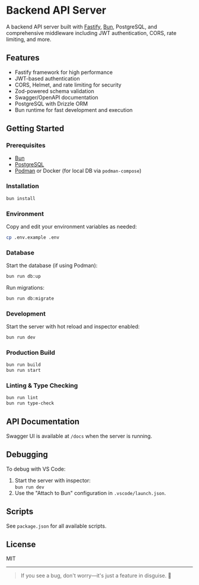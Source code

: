 # Backend API Server

A backend API server built with [Fastify](https://www.fastify.io/), [Bun](https://bun.sh/), PostgreSQL, and comprehensive middleware including JWT authentication, CORS, rate limiting, and more.

## Features

- Fastify framework for high performance
- JWT-based authentication
- CORS, Helmet, and rate limiting for security
- Zod-powered schema validation
- Swagger/OpenAPI documentation
- PostgreSQL with Drizzle ORM
- Bun runtime for fast development and execution

## Getting Started

### Prerequisites

- [Bun](https://bun.sh/)
- [PostgreSQL](https://www.postgresql.org/)
- [Podman](https://podman.io/) or Docker (for local DB via `podman-compose`)

### Installation

```sh
bun install
```

### Environment

Copy and edit your environment variables as needed:

```sh
cp .env.example .env
```

### Database

Start the database (if using Podman):

```sh
bun run db:up
```

Run migrations:

```sh
bun run db:migrate
```

### Development

Start the server with hot reload and inspector enabled:

```sh
bun run dev
```

### Production Build

```sh
bun run build
bun run start
```

### Linting & Type Checking

```sh
bun run lint
bun run type-check
```

## API Documentation

Swagger UI is available at `/docs` when the server is running.

## Debugging

To debug with VS Code:
1. Start the server with inspector:  
   `bun run dev`
2. Use the "Attach to Bun" configuration in `.vscode/launch.json`.

## Scripts

See `package.json` for all available scripts.

## License

MIT

---

> If you see a bug, don't worry—it's just a feature in disguise. 🐞
